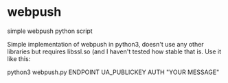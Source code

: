 # webpush
simple webpush python script

Simple implementation of webpush in python3, doesn't use any other libraries 
but requires libssl.so (and I haven't tested how stable that is. 
Use it like this:

python3 webpush.py ENDPOINT UA_PUBLICKEY AUTH "YOUR MESSAGE"
